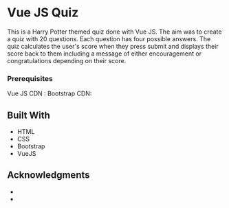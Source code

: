 # Vue JS Quiz

This is a Harry Potter themed quiz done with Vue JS. The aim was to create a quiz with 20 questions. Each question has four possible answers. The quiz calculates the user's score when they press submit and displays their score back to them including a message of either encouragement or congratulations depending on their score.

### Prerequisites

Vue JS CDN :  <script src ="https://cdn.jsdelivr.net/npm/vue"></script>
Bootstrap CDN: <link rel="stylesheet" href="https://stackpath.bootstrapcdn.com/bootstrap/4.3.1/css/bootstrap.min.css" integrity="sha384-ggOyR0iXCbMQv3Xipma34MD+dH/1fQ784/j6cY/iJTQUOhcWr7x9JvoRxT2MZw1T" crossorigin="anonymous">

## Built With

* HTML
* CSS
* Bootstrap
* VueJS


## Acknowledgments

* 
* 


